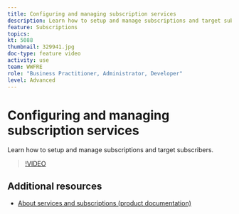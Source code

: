 ```yaml
---
title: Configuring and managing subscription services
description: Learn how to setup and manage subscriptions and target subscribers.
feature: Subscriptions     
topics: 
kt: 5088
thumbnail: 329941.jpg
doc-type: feature video
activity: use
team: WWFRE
role: "Business Practitioner, Administrator, Developer"
level: Advanced
---
```


# Configuring and managing subscription services

Learn how to setup and manage subscriptions and target subscribers.

>[!VIDEO](https://video.tv.adobe.com/v/329941?quality=12)

## Additional resources

* [About services and subscriptions (product documentation)](https://experienceleague.adobe.com/docs/campaign-classic/using/sending-messages/subscriptions-and-referrals/about-services-and-subscriptions.html)
  

